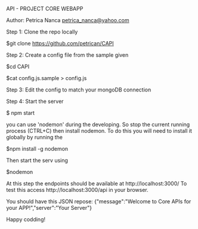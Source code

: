 API - PROJECT CORE WEBAPP 

Author: Petrica Nanca <petrica_nanca@yahoo.com>

Step 1: Clone the repo locally

$git clone https://github.com/petrican/CAPI

Step 2: Create a config file from the sample given

$cd CAPI

$cat config.js.sample > config.js


Step 3: Edit the config to match your mongoDB connection

Step 4: Start the server

$ npm start


you can use 'nodemon' during the developing. So stop the current running process (CTRL+C) then install nodemon. To do this you will need to install it globally by running the

$npm install -g nodemon

Then start the serv using

$nodemon

At this step the endpoints should be available at http://localhost:3000/
To test this access http://localhost:3000/api in your browser.

You should have this JSON repose:
{"message":"Welcome to Core APIs for your APP!","server":"Your Server"}


Happy codding!









